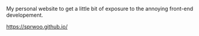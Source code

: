 My personal website to get a little bit of exposure to the annoying front-end developement. 

https://sprwoo.github.io/ 
